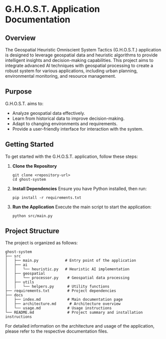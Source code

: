 # G.H.O.S.T. Application Documentation

## Overview

The Geospatial Heuristic Omniscient System Tactics (G.H.O.S.T.) application is designed to leverage geospatial data and heuristic algorithms to provide intelligent insights and decision-making capabilities. This project aims to integrate advanced AI techniques with geospatial processing to create a robust system for various applications, including urban planning, environmental monitoring, and resource management.

## Purpose

G.H.O.S.T. aims to:
- Analyze geospatial data effectively.
- Learn from historical data to improve decision-making.
- Adapt to changing environments and requirements.
- Provide a user-friendly interface for interaction with the system.

## Getting Started

To get started with the G.H.O.S.T. application, follow these steps:

1. **Clone the Repository**
   ```
   git clone <repository-url>
   cd ghost-system
   ```

2. **Install Dependencies**
   Ensure you have Python installed, then run:
   ```
   pip install -r requirements.txt
   ```

3. **Run the Application**
   Execute the main script to start the application:
   ```
   python src/main.py
   ```

## Project Structure

The project is organized as follows:

```
ghost-system
├── src
│   ├── main.py            # Entry point of the application
│   ├── ai
│   │   └── heuristic.py   # Heuristic AI implementation
│   ├── geospatial
│   │   └── processor.py    # Geospatial data processing
│   ├── utils
│   │   └── helpers.py      # Utility functions
├── requirements.txt        # Project dependencies
├── docs
│   ├── index.md            # Main documentation page
│   ├── architecture.md      # Architecture overview
│   └── usage.md            # Usage instructions
└── README.md               # Project summary and installation instructions
```

For detailed information on the architecture and usage of the application, please refer to the respective documentation files.
